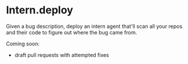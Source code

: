 # Intern.deploy 

Given a bug description, deploy an intern agent that'll scan all your repos and their code to figure out where the bug came from. 

Coming soon:
- draft pull requests with attempted fixes
